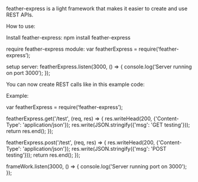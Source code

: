 feather-express is a light framework that makes it easier to create and use REST APIs.

How to use:

Install feather-express:
	npm install feather-express

require feather-express module:
	var featherExpress = require(‘feather-express’);

setup server:
	featherExpress.listen(3000, () => {
	    console.log(‘Server running on port 3000’);
	});

You can now create REST calls like in this example code:

Example:

var featherExpress = require(‘feather-express’);

featherExpress.get('/test', (req, res) => {
  res.writeHead(200, {'Content-Type': 'application/json'});
  res.write(JSON.stringify({'msg': 'GET testing'}));
  return res.end();
});

featherExpress.post('/test', (req, res) => {
  res.writeHead(200, {'Content-Type': 'application/json'});
  res.write(JSON.stringify({'msg': 'POST testing'}));
  return res.end();
});

frameWork.listen(3000, () => {
  console.log('Server running port on 3000');
});

